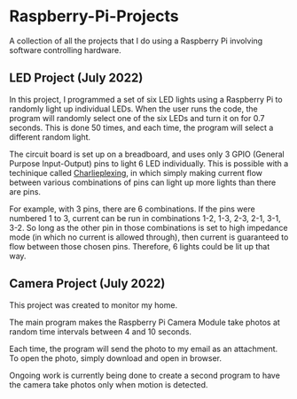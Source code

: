 # Raspberry-Pi-Projects

A collection of all the projects that I do using a Raspberry Pi involving software controlling hardware.

## LED Project (July 2022)
In this project, I programmed a set of six LED lights using a Raspberry Pi to randomly light up individual LEDs. When the user runs the code, the program will randomly select one of the six LEDs and turn it on for 0.7 seconds. This is done 50 times, and each time, the program will select a different random light. 

The circuit board is set up on a breadboard, and uses only 3 GPIO (General Purpose Input-Output) pins to light 6 LED individually. This is possible with a techinique called [Charlieplexing](https://www.instructables.com/Charlieplexing-the-Arduino/), in which simply making current flow between various combinations of pins can light up more lights than there are pins. 

For example, with 3 pins, there are 6 combinations. If the pins were numbered 1 to 3, current can be run in combinations 1-2, 1-3, 2-3, 2-1, 3-1, 3-2. So long as the other pin in those combinations is set to high impedance mode (in which no current is allowed through), then current is guaranteed to flow between those chosen pins. Therefore, 6 lights could be lit up that way.

## Camera Project (July 2022)
This project was created to monitor my home.

The main program makes the Raspberry Pi Camera Module take photos at random time intervals between 4 and 10 seconds. 

Each time, the program will send the photo to my email as an attachment. To open the photo, simply download and open in browser.

Ongoing work is currently being done to create a second program to have the camera take photos only when motion is detected.


